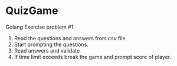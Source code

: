 # QuizGame
Golang Exercise problem #1.
1. Read the questions and answers from csv file
2. Start prompting the questions. 
3. Read answers and validate 
4. If time limit exceeds break the game and prompt score of player. 
